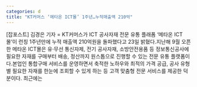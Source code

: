 ```yaml
---
categories: d
title: "KT커머스 ‘메타온 ICT몰’ 1주년…누적매출액 210억"
---
```

[잡포스트] 김경은 기자 = KT커머스가 ICT 공사자재 전문 유통 플래폼 ‘메타온 ICT몰’이 런칭 1주년만에 누적 매출액 210억원을 돌파했다고 23일 밝혔다.지난해 9월 오픈한 메타온 ICT몰은 유·무선 통신자제, 전기 공사자재, 소방안전용품 등 정보통신공사에 필요한 자재를 구매부터 배송, 정산까지 원스톱으로 진행할 수 있는 전문 유통 플랫폼이다.본업인 통합구매 서비스를 운영하면서 축적한 노하우와 최적의 가격 공급, 공사 유형별 필요한 자재를 한눈에 조회할 수 있게 하는 등 고객 맞춤형 전문 서비스를 제공한 덕분이다. 최근에는